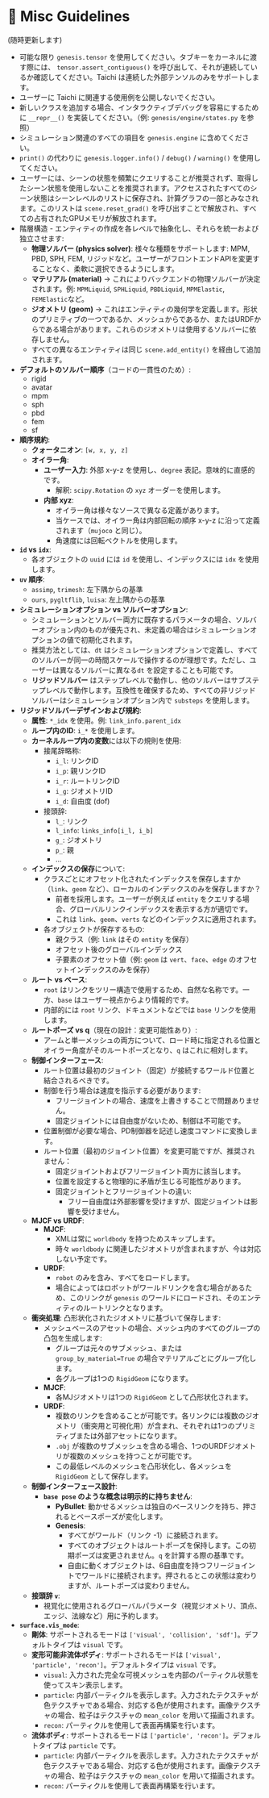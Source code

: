 # 📝 Misc Guidelines

(随時更新します)

- 可能な限り `genesis.tensor` を使用してください。タブキーをカーネルに渡す際には、 `tensor.assert_contiguous()` を呼び出して、それが連続しているか確認してください。Taichi は連続した外部テンソルのみをサポートします。
- ユーザーに Taichi に関連する使用例を公開しないでください。
- 新しいクラスを追加する場合、インタラクティブデバッグを容易にするために `__repr__()` を実装してください。（例: `genesis/engine/states.py` を参照）
- シミュレーション関連のすべての項目を `genesis.engine` に含めてください。
- `print()` の代わりに `genesis.logger.info()` / `debug()` / `warning()` を使用してください。
- ユーザーには、シーンの状態を頻繁にクエリすることが推奨されず、取得したシーン状態を使用しないことを推奨されます。アクセスされたすべてのシーン状態はシーンレベルのリストに保存され、計算グラフの一部とみなされます。このリストは `scene.reset_grad()` を呼び出すことで解放され、すべての占有されたGPUメモリが解放されます。
- 階層構造 - エンティティの作成を各レベルで抽象化し、それらを統一および独立させます:
    - **物理ソルバー (physics solver)**: 様々な種類をサポートします: MPM, PBD, SPH, FEM, リジッドなど。ユーザーがフロントエンドAPIを変更することなく、柔軟に選択できるようにします。
    - **マテリアル (material)** -> これによりバックエンドの物理ソルバーが決定されます。例: `MPMLiquid`, `SPHLiquid`, `PBDLiquid`, `MPMElastic`, `FEMElastic`など。
    - **ジオメトリ (geom)** -> これはエンティティの幾何学を定義します。形状のプリミティブの一つであるか、メッシュからであるか、またはURDFからである場合があります。これらのジオメトリは使用するソルバーに依存しません。
    - すべての異なるエンティティは同じ `scene.add_entity()` を経由して追加されます。
- **デフォルトのソルバー順序**（コードの一貫性のため）:
    - rigid
    - avatar
    - mpm
    - sph
    - pbd
    - fem
    - sf
- **順序規約**:
    - **クォータニオン**: `[w, x, y, z]`
    - **オイラー角**:
        - **ユーザー入力**: 外部 x-y-z を使用し、`degree` 表記。意味的に直感的です。
            - 解釈: `scipy.Rotation` の `xyz` オーダーを使用します。
        - **内部 xyz**:
            - オイラー角は様々なソースで異なる定義があります。
            - 当ケースでは、オイラー角は内部回転の順序 x-y-z に沿って定義されます（`mujoco` と同じ）。
            - 角速度には回転ベクトルを使用します。
- **`id` vs `idx`**:
    - 各オブジェクトの `uuid` には `id` を使用し、インデックスには `idx` を使用します。
- **`uv` 順序**:
    - `assimp`, `trimesh`: 左下隅からの基準
    - `ours`, `pygltflib`, `luisa`: 左上隅からの基準
- **シミュレーションオプション vs ソルバーオプション**:
    - シミュレーションとソルバー両方に既存するパラメータの場合、ソルバーオプション内のものが優先され、未定義の場合はシミュレーションオプションの値で初期化されます。
    - 推奨方法としては、`dt` はシミュレーションオプションで定義し、すべてのソルバーが同一の時間スケールで操作するのが理想です。ただし、ユーザーは異なるソルバーに異なる`dt` を設定することも可能です。
    - **リジッドソルバー** はステップレベルで動作し、他のソルバーはサブステップレベルで動作します。互換性を確保するため、すべての非リジッドソルバーはシミュレーションオプション内で `substeps` を使用します。
- **リジッドソルバーデザインおよび規約**:
    - **属性**: `*_idx` を使用。例: `link_info.parent_idx`
    - **ループ内のID**: `i_*` を使用します。
    - **カーネルループ内の変数**には以下の規則を使用:
        - 接尾辞略称:
            - `i_l`: リンクID
            - `i_p`: 親リンクID
            - `i_r`: ルートリンクID
            - `i_g`: ジオメトリID
            - `i_d`: 自由度 (dof)
        - 接頭辞:
            - `l_`: リンク
            - `l_info`: `links_info[i_l, i_b]`
            - `g_`: ジオメトリ
            - `p_`: 親
            - ...
    - **インデックスの保存**について:
        - クラスごとにオフセット化されたインデックスを保存しますか（`link`、`geom` など）、ローカルのインデックスのみを保存しますか？
            - 前者を採用します。ユーザーが例えば `entity` をクエリする場合、グローバルリンクインデックスを表示する方が適切です。
            - これは `link`、`geom`、`verts` などのインデックスに適用されます。
        - 各オブジェクトが保存するもの:
            - 親クラス（例: `link` はその `entity` を保存）
            - オフセット後のグローバルインデックス
            - 子要素のオフセット値（例: `geom` は `vert`、`face`、`edge` のオフセットインデックスのみを保存）
    - **ルート vs ベース**:
        - `root` はリンクをツリー構造で使用するため、自然な名称です。一方、`base` はユーザー視点からより情報的です。
        - 内部的には `root` リンク、ドキュメントなどでは `base` リンクを使用します。
    - **ルートポーズ vs q**（現在の設計：変更可能性あり）:
        - アームと単一メッシュの両方について、ロード時に指定される位置とオイラー角度がそのルートポーズとなり、`q` はこれに相対します。
    - **制御インターフェース**:
        - ルート位置は最初のジョイント（固定）が接続するワールド位置と結合されるべきです。
        - 制御を行う場合は速度を指示する必要があります:
            - フリージョイントの場合、速度を上書きすることで問題ありません。
            - 固定ジョイントには自由度がないため、制御は不可能です。
        - 位置制御が必要な場合、PD制御器を記述し速度コマンドに変換します。
        - ルート位置（最初のジョイント位置）を変更可能ですが、推奨されません：
            - 固定ジョイントおよびフリージョイント両方に該当します。
            - 位置を設定すると物理的に矛盾が生じる可能性があります。
            - 固定ジョイントとフリージョイントの違い:
                - フリー自由度は外部影響を受けますが、固定ジョイントは影響を受けません。
    - **MJCF vs URDF**:
        - **MJCF**:
            - XMLは常に `worldbody` を持つためスキップします。
            - 時々 `worldbody` に関連したジオメトリが含まれますが、今は対応しない予定です。
        - **URDF**:
            - `robot` のみを含み、すべてをロードします。
            - 場合によってはロボットがワールドリンクを含む場合があるため、このリンクが `genesis` のワールドにロードされ、そのエンティティのルートリンクとなります。
    - **衝突処理**: 凸形状化されたジオメトリに基づいて保存します:
        - メッシュベースのアセットの場合、メッシュ内のすべてのグループの凸包を生成します:
            - グループは元々のサブメッシュ、または `group_by_material=True` の場合マテリアルごとにグループ化します。
            - 各グループは1つの `RigidGeom` になります。
        - **MJCF**:
            - 各MJジオメトリは1つの `RigidGeom` として凸形状化されます。
        - **URDF**:
            - 複数のリンクを含めることが可能です。各リンクには複数のジオメトリ（衝突用と可視化用）が含まれ、それぞれは1つのプリミティブまたは外部アセットになります。
            - `.obj` が複数のサブメッシュを含める場合、1つのURDFジオメトリが複数のメッシュを持つことが可能です。
            - この最低レベルのメッシュを凸形状化し、各メッシュを `RigidGeom` として保存します。
    - **制御インターフェース設計**:
        - **`base pose` のような概念は明示的に持ちません**:
            - **PyBullet**: 動かせるメッシュは独自のベースリンクを持ち、押されるとベースポーズが変化します。
            - **Genesis**:
                - すべてがワールド（リンク -1）に接続されます。
                - すべてのオブジェクトはルートポーズを保持します。この初期ポーズは変更されません。`q` を計算する際の基準です。
                - 自由に動くオブジェクトは、6自由度を持つフリージョイントでワールドに接続されます。押されるとこの状態は変わりますが、ルートポーズは変わりません。
    - **接頭辞 `v`**:
        - 視覚化に使用されるグローバルパラメータ（視覚ジオメトリ、頂点、エッジ、法線など）用に予約します。
- **`surface.vis_mode`**:
    - **剛体**: サポートされるモードは `['visual', 'collision', 'sdf']`。デフォルトタイプは `visual` です。
    - **変形可能非流体ボディ**: サポートされるモードは `['visual', 'particle', 'recon']`。デフォルトタイプは `visual` です。
        - `visual`: 入力された完全な可視メッシュを内部のパーティクル状態を使ってスキン表示します。
        - `particle`: 内部パーティクルを表示します。入力されたテクスチャが色テクスチャである場合、対応する色が使用されます。画像テクスチャの場合、粒子はテクスチャの `mean_color` を用いて描画されます。
        - `recon`: パーティクルを使用して表面再構築を行います。
    - **流体ボディ**: サポートされるモードは `['particle', 'recon']`。デフォルトタイプは `particle` です。
        - `particle`: 内部パーティクルを表示します。入力されたテクスチャが色テクスチャである場合、対応する色が使用されます。画像テクスチャの場合、粒子はテクスチャの `mean_color` を用いて描画されます。
        - `recon`: パーティクルを使用して表面再構築を行います。